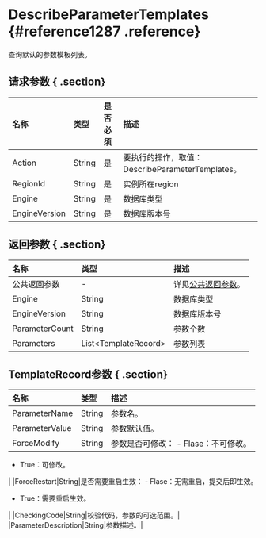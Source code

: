 # DescribeParameterTemplates {#reference1287 .reference}

查询默认的参数模板列表。

## 请求参数 { .section}

|名称|类型|是否必须|描述|
|:-|:-|:---|:-|
|Action|String|是|要执行的操作，取值：DescribeParameterTemplates。|
|RegionId|String|是|实例所在region|
|Engine|String|是|数据库类型|
|EngineVersion|String|是|数据库版本号|

## 返回参数 { .section}

|名称|类型|描述|
|:-|:-|:-|
|公共返回参数|-|详见[公共返回参数](intl.zh-CN/API参考/API参考/公共参数.md#)。|
|Engine|String|数据库类型|
|EngineVersion|String|数据库版本号|
|ParameterCount|String|参数个数|
|Parameters|List<TemplateRecord\>|参数列表|

## TemplateRecord参数 { .section}

|名称|类型|描述|
|:-|:-|:-|
|ParameterName|String|参数名。|
|ParameterValue|String|参数默认值。|
|ForceModify|String|参数是否可修改： -   Flase：不可修改。
-   True：可修改。

 |
|ForceRestart|String|是否需要重启生效： -   Flase：无需重启，提交后即生效。
-   True：需要重启生效。

 |
|CheckingCode|String|校验代码，参数的可选范围。|
|ParameterDescription|String|参数描述。|


